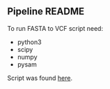 Pipeline README
------

To run FASTA to VCF script need:
* python3
* scipy
* numpy
* pysam

Script was found [here](https://github.com/pomo-dev/PoMo/blob/master/scripts/FastaToVCF.py).


